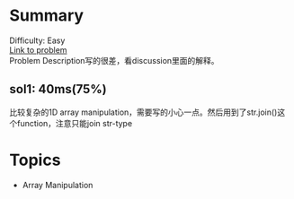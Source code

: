 # Summary
Difficulty: Easy<br/>
[Link to problem](https://leetcode.com/problems/count-and-say/)<br/>
Problem Description写的很差，看discussion里面的解释。
## sol1: 40ms(75%)
比较复杂的1D array manipulation，需要写的小心一点。然后用到了str.join()这个function，注意只能join str-type
# Topics
- Array Manipulation